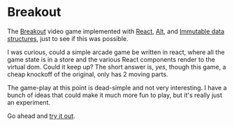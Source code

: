 # Breakout
The [Breakout](https://en.wikipedia.org/wiki/Breakout_%28video_game%29) video game
implemented with [React](https://facebook.github.io/react/), [Alt](http://alt.js.org/),
and [Immutable data structures](https://facebook.github.io/immutable-js/), just to see if this was possible.

I was curious, could a simple arcade game be written in react, where all the
game state is in a store and the various React components render to the virtual dom.
Could it keep up?  The short answer is, _yes_, though this game, a cheap knockoff of
the original, only has 2 moving parts.

The game-play at this point is dead-simple and not very interesting. I have
a bunch of ideas that could make
it much more fun to play, but it's really just an experiment.

Go ahead and [try it out](https://eschiebel.github.io/).
